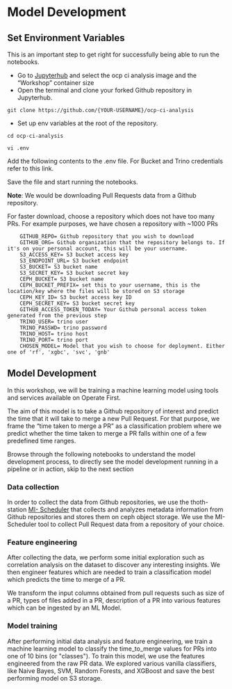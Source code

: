 # Model Development


## Set Environment Variables

This is an important step to get right for successfully being able to run the notebooks.

* Go to [Jupyterhub](https://jupyterhub-aiops-tools-workshop.apps.smaug.na.operate-first.cloud/hub/spawn) and select the ocp ci analysis image and the “Workshop” container size
* Open the terminal and clone your forked Github repository in Jupyterhub.

`git clone https://github.com/{YOUR-USERNAME}/ocp-ci-analysis`

* Set up env variables at the root of the repository.

`cd ocp-ci-analysis`

`vi .env`

Add the following contents to the .env file. For Bucket and Trino credentials refer to this link.


Save the file and start running the notebooks.

**Note**: We would be downloading Pull Requests data from a Github repository.


For faster download, choose a repository which does not have too many PRs. For example purposes, we have chosen a repository with ~1000 PRs

```
    GITHUB_REPO= Github repository that you wish to download
    GITHUB_ORG= Github organization that the repository belongs to. If it's on your personal account, this will be your username.
    S3_ACCESS_KEY= S3 bucket access key
    S3_ENDPOINT_URL= S3 bucket endpoint
    S3_BUCKET= S3 bucket name
    S3_SECRET_KEY= S3 bucket secret key
    CEPH_BUCKET= S3 bucket name
    CEPH_BUCKET_PREFIX= set this to your username, this is the location/key where the files will be stored on S3 storage
    CEPH_KEY_ID= S3 bucket access key ID
    CEPH_SECRET_KEY= S3 bucket secret key
    GITHUB_ACCESS_TOKEN_TODAY= Your Github personal access token generated from the previous step
    TRINO_USER= trino user
    TRINO_PASSWD= trino password
    TRINO_HOST= trino host
    TRINO_PORT= trino port
    CHOSEN_MODEL= Model that you wish to choose for deployment. Either one of 'rf', 'xgbc', 'svc', 'gnb'

```

## Model Development

In this workshop, we will be training a machine learning model using tools and services available on Operate First.

The aim of this model is to take a Github repository of interest and predict the time that it will take to merge a new Pull Request. For that purpose, we frame the “time taken to merge a PR” as a classification problem where we predict whether the time taken to merge a PR falls within one of a few predefined time ranges.

Browse through the following notebooks to understand the model development process,    to directly see the model development running in a pipeline or in action, skip to the next section

### Data collection

In order to collect the data from Github repositories, we use the thoth-station [MI- Scheduler](https://github.com/thoth-station/mi-scheduler) that collects and analyzes metadata information from Github repositories and stores them on ceph object storage. We use the MI-Scheduler tool to collect Pull Request data from a repository of your choice.

### Feature engineering

After collecting the data, we perform some initial exploration such as correlation analysis on the dataset to discover any interesting insights. We then engineer features which are needed to train a classification model which predicts the time to merge of a PR.


We transform the input columns obtained from pull requests such as size of a PR, types of files added in a PR, description of a PR into various features which can be ingested by an ML Model.

### Model training

After performing initial data analysis and feature engineering, we train a machine learning model to classify the time_to_merge values for PRs into one of 10 bins (or "classes"). To train this model, we use the features engineered from the raw PR data. We explored various vanilla classifiers, like Naive Bayes, SVM, Random Forests, and XGBoost and save the best performing model on S3 storage.
